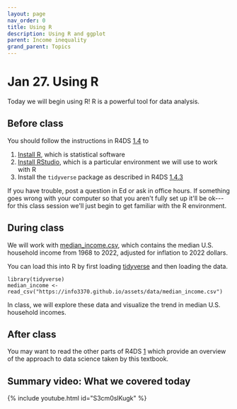 ```yaml
---
layout: page
nav_order: 0
title: Using R
description: Using R and ggplot
parent: Income inequality
grand_parent: Topics
---
```


# Jan 27. Using R

Today we will begin using R! R is a powerful tool for data analysis.

## Before class

You should follow the instructions in R4DS [1.4](https://r4ds.had.co.nz/introduction.html#prerequisites) to

1. [Install R](https://cloud.r-project.org/), which is statistical software
2. [Install RStudio](http://www.rstudio.com/download), which is a particular environment we will use to work with R
3. Install the `tidyverse` package as described in R4DS [1.4.3](https://r4ds.had.co.nz/introduction.html#the-tidyverse)

If you have trouble, post a question in Ed or ask in office hours. If something goes wrong with your computer so that you aren't fully set up it'll be ok---for this class session we'll just begin to get familiar with the R environment.

## During class

We will work with [median_income.csv](https://info3370.github.io/assets/data/median_income.csv), which contains the median U.S. household income from 1968 to 2022, adjusted for inflation to 2022 dollars.

You can load this into R by first loading [tidyverse](https://www.tidyverse.org/) and then loading the data.

```
library(tidyverse)
median_income <- read_csv("https://info3370.github.io/assets/data/median_income.csv")
```

In class, we will explore these data and visualize the trend in median U.S. household incomes.

## After class

You may want to read the other parts of R4DS [1](https://r4ds.had.co.nz/introduction.html) which provide an overview of the approach to data science taken by this textbook.

## Summary video: What we covered today

{% include youtube.html id="S3cm0slKugk" %}
